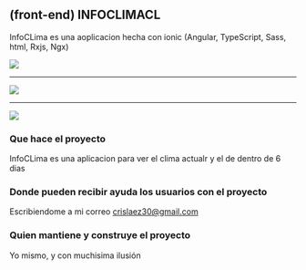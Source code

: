## (front-end) INFOCLIMACL

InfoCLima es una aoplicacion hecha con ionic (Angular, TypeScript, Sass, html, Rxjs, Ngx)

<img src="https://github.com/crislaez/BibleCl/blob/master/src/assets/images/foto_proyecto_1.PNG" />
<hr>
<img src="https://github.com/crislaez/BibleCl/blob/master/src/assets/images/foto_proyecto_2.PNG" />
<hr>
<img src="https://github.com/crislaez/BibleCl/blob/master/src/assets/images/foto_proyecto_3.PNG" />


### Que hace el proyecto

InfoCLima es una aplicacion para ver el clima actualr y el de dentro de 6 dias
 
### Donde pueden recibir ayuda los usuarios con el proyecto
 
Escribiendome a mi correo crislaez30@gmail.com

### Quien mantiene y construye el proyecto

Yo mismo, y con muchisima ilusión
